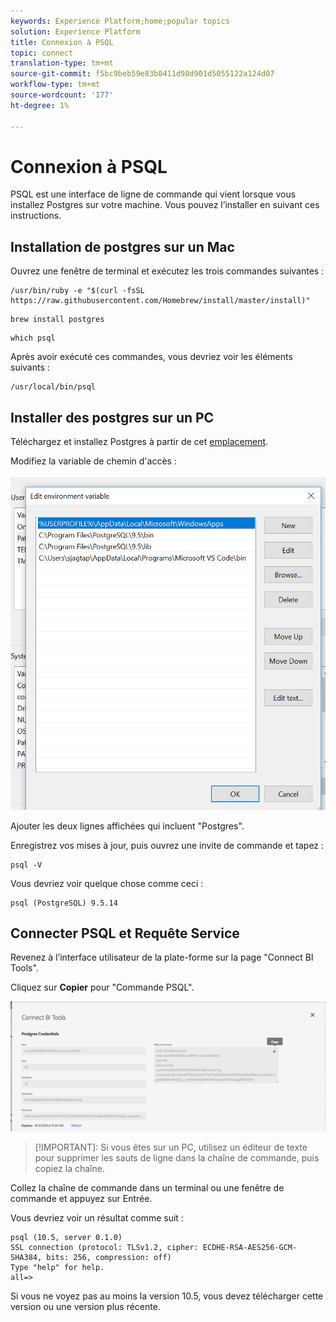 ```yaml
---
keywords: Experience Platform;home;popular topics
solution: Experience Platform
title: Connexion à PSQL
topic: connect
translation-type: tm+mt
source-git-commit: f5bc9beb59e83b0411d98d901d5055122a124d07
workflow-type: tm+mt
source-wordcount: '177'
ht-degree: 1%

---
```



# Connexion à PSQL

PSQL est une interface de ligne de commande qui vient lorsque vous installez Postgres sur votre machine. Vous pouvez l’installer en suivant ces instructions.

## Installation de postgres sur un Mac

Ouvrez une fenêtre de terminal et exécutez les trois commandes suivantes :

```shell
/usr/bin/ruby -e "$(curl -fsSL https://raw.githubusercontent.com/Homebrew/install/master/install)"
```

```shell
brew install postgres
```

```shell
which psql
```

Après avoir exécuté ces commandes, vous devriez voir les éléments suivants :

```shell
/usr/local/bin/psql
```

## Installer des postgres sur un PC

Téléchargez et installez Postgres à partir de cet [emplacement](https://www.postgresql.org/download/windows/).

Modifiez la variable de chemin d&#39;accès :

![Image](../images/clients/psql/path.png)

Ajouter les deux lignes affichées qui incluent &quot;Postgres&quot;.

Enregistrez vos mises à jour, puis ouvrez une invite de commande et tapez :

```shell
psql -V
```

Vous devriez voir quelque chose comme ceci :

```shell
psql (PostgreSQL) 9.5.14
```

## Connecter PSQL et Requête Service

Revenez à l’interface utilisateur de la plate-forme sur la page &quot;Connect BI Tools&quot;.

Cliquez sur **Copier** pour &quot;Commande PSQL&quot;.

![Image](../images/clients/psql/connect-bi.png)

>[!IMPORTANT]: Si vous êtes sur un PC, utilisez un éditeur de texte pour supprimer les sauts de ligne dans la chaîne de commande, puis copiez la chaîne.

Collez la chaîne de commande dans un terminal ou une fenêtre de commande et appuyez sur Entrée.

Vous devriez voir un résultat comme suit :

```shell
psql (10.5, server 0.1.0)
SSL connection (protocol: TLSv1.2, cipher: ECDHE-RSA-AES256-GCM-SHA384, bits: 256, compression: off)
Type "help" for help.
all=>
```

Si vous ne voyez pas au moins la version 10.5, vous devez télécharger cette version ou une version plus récente.